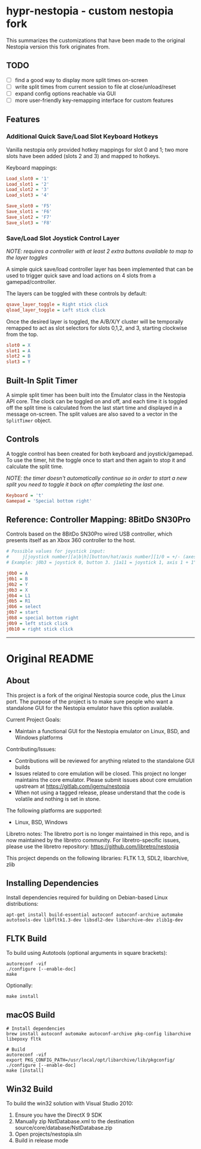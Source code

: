 # hypr-nestopia - custom nestopia fork

This summarizes the customizations that have been made to the original Nestopia version this fork originates
from.

## TODO

- [ ] find a good way to display more split times on-screen
- [ ] write split times from current session to file at close/unload/reset
- [ ] expand config options reachable via GUI
- [ ] more user-friendly key-remapping interface for custom features

## Features
### Additional Quick Save/Load Slot Keyboard Hotkeys

Vanilla nestopia only provided hotkey mappings for slot 0 and 1; two more slots have been added
(slots 2 and 3) and mapped to hotkeys.

Keyboard mappings:

```ini
Load_slot0 = '1'
Load_slot1 = '2'
Load_slot2 = '3'
Load_slot3 = '4'

Save_slot0 = 'F5'
Save_slot1 = 'F6'
Save_slot2 = 'F7'
Save_slot3 = 'F8'
```

### Save/Load Slot Joystick Control Layer

_NOTE: requires a controller with at least 2 extra buttons available to map to the layer toggles_

A simple quick save/load controller layer has been implemented that can be used to trigger quick
save and load actions on 4 slots from a gamepad/controller.

The layers can be toggled with these controls by default:

```ini
qsave_layer_toggle = Right stick click
qload_layer_toggle = Left stick click
```

Once the desired layer is toggled, the A/B/X/Y cluster will be temporaily remapped to act as slot selectors for
slots 0,1,2, and 3, starting clockwise from the top.

```ini
slot0 = X
slot1 = A
slot2 = B
slot3 = Y
```

## Built-In Split Timer

A simple split timer has been built into the Emulator class in the Nestopia API core. The clock can
be toggled on and off, and each time it is toggled off the split time is calculated from the last
start time and displayed in a message on-screen. The split values are also saved to a vector in the
`SplitTimer` object.

## Controls

A toggle control has been created for both keyboard and joystick/gamepad. To use the timer, hit
the toggle once to start and then again to stop it and calculate the split time.

_NOTE: the timer doesn't automatically continue so in order to start a new split you need to toggle it back on after completing the last one._

```ini
Keyboard = 't'
Gamepad = 'Special bottom right'
```

## Reference: Controller Mapping: 8BitDo SN30Pro

Controls based on the 8BitDo SN30Pro wired USB controller, which presents itself as an Xbox 360
controller to the host.

```ini
# Possible values for joystick input:
#     j[joystick number][a|b|h][button/hat/axis number][1/0 = +/- (axes only)]
# Example: j0b3 = joystick 0, button 3. j1a11 = joystick 1, axis 1 + 1";

j0b0 = A
j0b1 = B
j0b2 = Y
j0b3 = X
j0b4 = L1
j0b5 = R1
j0b6 = select
j0b7 = start
j0b8 = special bottom right
j0b9 = left stick click
j0b10 = right stick click
```


---

# Original README
## About
This project is a fork of the original Nestopia source code, plus the 
Linux port. The purpose of the project is to make sure people who want
a standalone GUI for the Nestopia emulator have this option available.

Current Project Goals:
* Maintain a functional GUI for the Nestopia emulator on Linux, BSD, and Windows platforms

Contributing/Issues:
* Contributions will be reviewed for anything related to the standalone GUI builds
* Issues related to core emulation will be closed. This project no longer maintains the core emulator. Please submit issues about core emulation upstream at https://gitlab.com/jgemu/nestopia
* When not using a tagged release, please understand that the code is volatile and nothing is set in stone.

The following platforms are supported:
* Linux, BSD, Windows

Libretro notes:
The libretro port is no longer maintained in this repo, and is now maintained by the
libretro community. For libretro-specific issues, please use the libretro repository:
https://github.com/libretro/nestopia

This project depends on the following libraries:
FLTK 1.3, SDL2, libarchive, zlib

## Installing Dependencies
Install dependencies required for building on Debian-based Linux distributions:
```
apt-get install build-essential autoconf autoconf-archive automake autotools-dev libfltk1.3-dev libsdl2-dev libarchive-dev zlib1g-dev
```

## FLTK Build
To build using Autotools (optional arguments in square brackets):
```
autoreconf -vif
./configure [--enable-doc]
make
```
Optionally:
```
make install
```

## macOS Build
```
# Install dependencies
brew install autoconf automake autoconf-archive pkg-config libarchive libepoxy fltk

# Build
autoreconf -vif
export PKG_CONFIG_PATH=/usr/local/opt/libarchive/lib/pkgconfig/
./configure [--enable-doc]
make [install]
```

## Win32 Build
To build the win32 solution with Visual Studio 2010:
1. Ensure you have the DirectX 9 SDK
2. Manually zip NstDatabase.xml to the destination source/core/database/NstDatabase.zip
3. Open projects/nestopia.sln
4. Build in release mode
